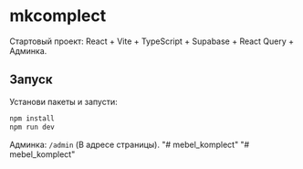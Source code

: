 # mkcomplect

Стартовый проект: React + Vite + TypeScript + Supabase + React Query + Админка.

## Запуск
Установи пакеты и запусти:
```bash
npm install
npm run dev
```

Админка: `/admin` (В адресе страницы).
"# mebel_komplect" 
"# mebel_komplect" 
